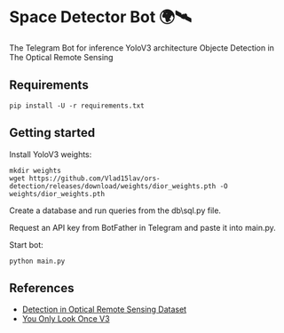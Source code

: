 # Space Detector Bot 🌍🛰

The Telegram Bot for inference YoloV3 architecture Objecte Detection in The Optical Remote Sensing

## Requirements

```
pip install -U -r requirements.txt
```

## Getting started

Install YoloV3 weights:
```
mkdir weights
wget https://github.com/Vlad15lav/ors-detection/releases/download/weights/dior_weights.pth -O weights/dior_weights.pth
```

Create a database and run queries from the db\sql.py file.

Request an API key from BotFather in Telegram and paste it into main.py.

Start bot:
```
python main.py
```

## References
- [Detection in Optical Remote Sensing Dataset](https://arxiv.org/ftp/arxiv/papers/1909/1909.00133.pdf)
- [You Only Look Once V3](https://arxiv.org/pdf/1804.02767.pdf)
